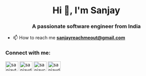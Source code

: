<h1 align="center">Hi 👋, I'm Sanjay</h1>
<h3 align="center">A passionate software engineer from India</h3>

- 📫 How to reach me **sanjayreachmeout@gmail.com**

<h3 align="left">Connect with me:</h3>
<p align="left">
<a href="https://twitter.com/sanjaytwts" target="blank"><img align="center" src="https://raw.githubusercontent.com/rahuldkjain/github-profile-readme-generator/master/src/images/icons/Social/twitter.svg" alt="sanjaytwts" height="30" width="40" /></a>
<a href="https://linkedin.com/in/sanjaydev02" target="blank"><img align="center" src="https://raw.githubusercontent.com/rahuldkjain/github-profile-readme-generator/master/src/images/icons/Social/linked-in-alt.svg" alt="sanjaydev02" height="30" width="40" /></a>
<a href="https://kaggle.com/sanjaycsv" target="blank"><img align="center" src="https://raw.githubusercontent.com/rahuldkjain/github-profile-readme-generator/master/src/images/icons/Social/kaggle.svg" alt="sanjaycsv" height="30" width="40" /></a>
<a href="https://www.leetcode.com/sanjaydev02" target="blank"><img align="center" src="https://raw.githubusercontent.com/rahuldkjain/github-profile-readme-generator/master/src/images/icons/Social/leet-code.svg" alt="sanjaydev02" height="30" width="40" /></a>
</p>



